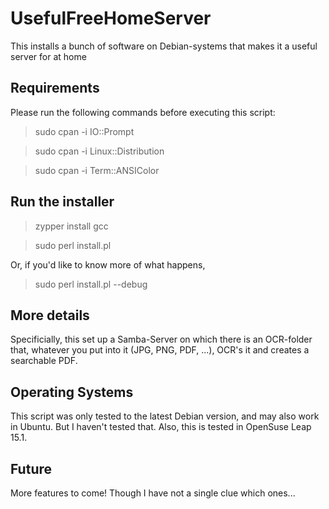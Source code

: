 # UsefulFreeHomeServer

This installs a bunch of software on Debian-systems that makes it a useful server for at home

## Requirements

Please run the following commands before executing this script:

> sudo cpan -i IO::Prompt

> sudo cpan -i Linux::Distribution

> sudo cpan -i Term::ANSIColor

## Run the installer

> zypper install gcc

> sudo perl install.pl

Or, if you'd like to know more of what happens,

> sudo perl install.pl --debug

## More details

Specificially, this set up a Samba-Server on which there is an OCR-folder that, whatever you put
into it (JPG, PNG, PDF, ...), OCR's it and creates a searchable PDF.

## Operating Systems

This script was only tested to the latest Debian version, and may also work in Ubuntu. But I haven't 
tested that. Also, this is tested in OpenSuse Leap 15.1.

## Future

More features to come! Though I have not a single clue which ones...
